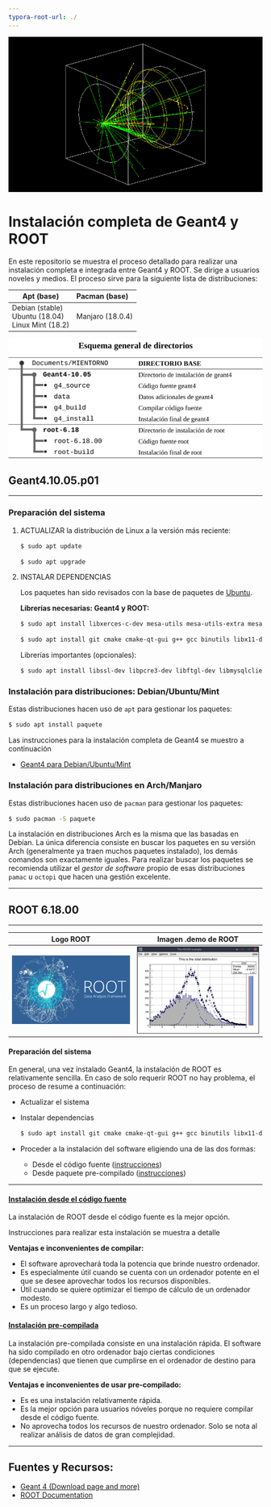 ```yaml
---
typora-root-url: ./
---
```



![](/Geant4/images/b2b_0000.png)

# Instalación completa de Geant4 y ROOT

En este repositorio se muestra el proceso detallado para realizar una instalación completa e integrada entre Geant4 y ROOT. Se dirige a usuarios noveles y medios. El proceso sirve para la siguiente lista de distribuciones:


| Apt (base)                                                 | Pacman (base)    |
| ---------------------------------------------------------- | :--------------- |
| Debian (stable)<br />Ubuntu (18.04)<br />Linux Mint (18.2) | Manjaro (18.0.4) |


![](/src/dir_general.png)



## Geant4.10.05.p01
---

### Preparación del sistema

1. ACTUALIZAR la distribución de Linux a la versión más reciente:

   ```bash
   $ sudo apt update
   ```

   ```bash
   $ sudo apt upgrade
   ```

2. INSTALAR DEPENDENCIAS

   Los paquetes han sido revisados con la base de paquetes de [Ubuntu](https://packages.ubuntu.com/).

   **Librerías necesarias: Geant4 y ROOT:**

   ```bash
   $ sudo apt install libxerces-c-dev mesa-utils mesa-utils-extra mesa-common-dev libfreetype6 libfreetype6-dev libxmu-dev qt4-default libqt4-opengl libqt4-opengl-dev qt5-default libqt5opengl5 libqt5opengl5-dev
   ```

   ```bash
   $ sudo apt install git cmake cmake-qt-gui g++ gcc binutils libx11-dev libxpm-dev libxft-dev libxext-dev libpng-dev libpng++-dev libjpeg-dev gfortran
   ```

   Librerías importantes (opcionales):

   ```bash
   $ sudo apt install libssl-dev libpcre3-dev libftgl-dev libmysqlclient-dev libfftw3-dev libcfitsio-dev graphviz-dev libavahi-compat-libdnssd-dev libldap2-dev python-dev libxml2-dev libkrb5-dev libgsl23 libgsl-dev
   ```


### Instalación para distribuciones: Debian/Ubuntu/Mint

Estas distribuciones hacen uso de `apt` para gestionar los paquetes: 

```bash
$ sudo apt install paquete
```

Las instrucciones para la instalación completa de Geant4 se muestro a continuación

* [Geant4 para Debian/Ubuntu/Mint](/Geant4/install_geant4.md)


### Instalación para distribuciones en Arch/Manjaro

Estas distribuciones hacen uso de `pacman` para gestionar los paquetes:

```bash
$ sudo pacman -S paquete
```

La instalación en distribuciones Arch es la misma que las basadas en Debían. La única diferencia consiste en buscar los paquetes en su versión Arch (generalmente ya traen muchos paquetes instalado), los demás comandos son exactamente iguales. Para realizar buscar los paquetes se recomienda utilizar el *gestor de software* propio de esas distribuciones `pamac` u `octopi` que hacen una gestión excelente.

---
## ROOT 6.18.00
---

| Logo ROOT               | Imagen .demo de ROOT  |
| ----------------------- | --------------------- |
| ![](/src/logo_root.png) | ![](/src/root-gh.png) |

#### Preparación del sistema

En general, una vez instalado Geant4, la instalación de ROOT es relativamente sencilla. En caso de solo requerir ROOT no hay problema, el proceso de resume a continuación:

* Actualizar el sistema

* Instalar dependencias

  ```bash
  $ sudo apt install git cmake cmake-qt-gui g++ gcc binutils libx11-dev libxpm-dev libxft-dev libxext-dev libpng-dev libpng++-dev libjpeg-dev gfortran
  ```

* Proceder a la instalación del software eligiendo una de las dos formas:

  * Desde el código fuente ([instrucciones](/ROOT/install_ROOT.md))
  * Desde paquete pre-compilado ([instrucciones](/ROOT/binary_ROOT.md))

***

#### [Instalación desde el código fuente](/ROOT/install_ROOT.md) 

La instalación de ROOT desde el código fuente es la mejor opción. 

Instrucciones para realizar esta instalación se muestra a detalle 

**Ventajas e inconvenientes de compilar:**

+ El software aprovechará toda la potencia que brinde nuestro ordenador. 
+ Es especialmente útil cuando se cuenta con un ordenador potente en el que se desee aprovechar todos los recursos disponibles.
+ Útil cuando se quiere optimizar el tiempo de cálculo de un ordenador modesto.
+ Es un proceso largo y algo tedioso.



#### [Instalación pre-compilada](/ROOT/binary_ROOT.md)

La instalación pre-compilada consiste en una instalación rápida. El software ha sido compilado en otro ordenador bajo ciertas condiciones (dependencias) que tienen que cumplirse en el ordenador de destino para que se ejecute.

**Ventajas e inconvenientes de usar pre-compilado:**

* Es es una instalación relativamente rápida.
* Es la mejor opción para usuarios nóveles porque no requiere compilar desde el código fuente.
* No aprovecha todos los recursos de nuestro ordenador. Solo se nota al realizar análisis de datos de gran complejidad.



---

## Fuentes y Recursos:

* [Geant 4 (Download page and more)](http://geant4.web.cern.ch/)
* [ROOT Documentation](https://root.cern.ch/documentation)

